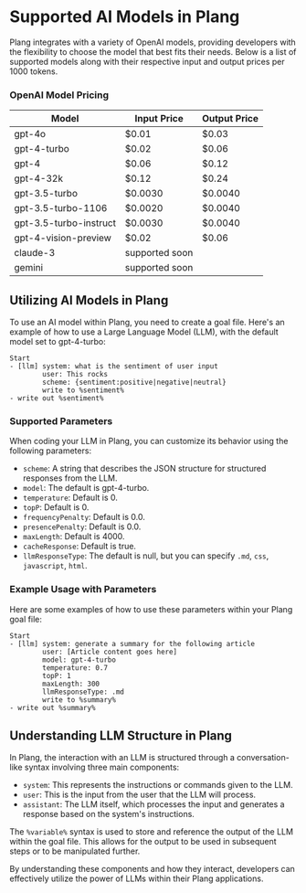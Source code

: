 # Supported AI Models in Plang

Plang integrates with a variety of OpenAI models, providing developers with the flexibility to choose the model that best fits their needs. Below is a list of supported models along with their respective input and output prices per 1000 tokens.

### OpenAI Model Pricing

| Model                      | Input Price | Output Price |
|----------------------------|-------------|--------------|
| gpt-4o                     | $0.01       | $0.03        |
| gpt-4-turbo                | $0.02       | $0.06        |
| gpt-4                      | $0.06       | $0.12        |
| gpt-4-32k                  | $0.12       | $0.24        |
| gpt-3.5-turbo              | $0.0030     | $0.0040      |
| gpt-3.5-turbo-1106         | $0.0020     | $0.0040      |
| gpt-3.5-turbo-instruct     | $0.0030     | $0.0040      |
| gpt-4-vision-preview       | $0.02       | $0.06        |
| claude-3                   | supported soon             |
| gemini                     | supported soon             |

## Utilizing AI Models in Plang

To use an AI model within Plang, you need to create a goal file. Here's an example of how to use a Large Language Model (LLM), with the default model set to gpt-4-turbo:

```plang
Start
- [llm] system: what is the sentiment of user input
        user: This rocks
        scheme: {sentiment:positive|negative|neutral}
        write to %sentiment%
- write out %sentiment%
```

### Supported Parameters

When coding your LLM in Plang, you can customize its behavior using the following parameters:

- `scheme`: A string that describes the JSON structure for structured responses from the LLM.
- `model`: The default is gpt-4-turbo.
- `temperature`: Default is 0.
- `topP`: Default is 0.
- `frequencyPenalty`: Default is 0.0.
- `presencePenalty`: Default is 0.0.
- `maxLength`: Default is 4000.
- `cacheResponse`: Default is true.
- `llmResponseType`: The default is null, but you can specify `.md`, `css`, `javascript`, `html`.

### Example Usage with Parameters

Here are some examples of how to use these parameters within your Plang goal file:

```plang
Start
- [llm] system: generate a summary for the following article
        user: [Article content goes here]
        model: gpt-4-turbo
        temperature: 0.7
        topP: 1
        maxLength: 300
        llmResponseType: .md
        write to %summary%
- write out %summary%
```

## Understanding LLM Structure in Plang

In Plang, the interaction with an LLM is structured through a conversation-like syntax involving three main components:

- `system`: This represents the instructions or commands given to the LLM.
- `user`: This is the input from the user that the LLM will process.
- `assistant`: The LLM itself, which processes the input and generates a response based on the system's instructions.

The `%variable%` syntax is used to store and reference the output of the LLM within the goal file. This allows for the output to be used in subsequent steps or to be manipulated further.

By understanding these components and how they interact, developers can effectively utilize the power of LLMs within their Plang applications.